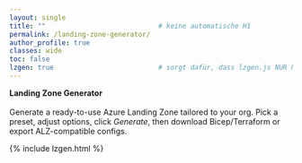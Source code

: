 ```yaml
---
layout: single
title: ""                            # keine automatische H1
permalink: /landing-zone-generator/
author_profile: true
classes: wide
toc: false
lzgen: true                          # sorgt dafür, dass lzgen.js NUR hier geladen wird
---
```


**Landing Zone Generator**<br>  
Generate a ready-to-use Azure Landing Zone tailored to your org. Pick a preset, adjust options, click *Generate*, then download Bicep/Terraform or export ALZ-compatible configs.

{% include lzgen.html %}
